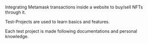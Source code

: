 Integrating Metamask transactions inside a website to buy/sell NFTs through it.

Test-Projects are used to learn basics and features.

Each test project is made following documentations and personal knowledge.
